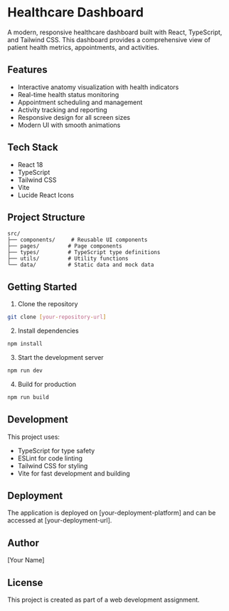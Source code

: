# Healthcare Dashboard

A modern, responsive healthcare dashboard built with React, TypeScript, and Tailwind CSS. This dashboard provides a comprehensive view of patient health metrics, appointments, and activities.

## Features

- Interactive anatomy visualization with health indicators
- Real-time health status monitoring
- Appointment scheduling and management
- Activity tracking and reporting
- Responsive design for all screen sizes
- Modern UI with smooth animations

## Tech Stack

- React 18
- TypeScript
- Tailwind CSS
- Vite
- Lucide React Icons

## Project Structure

```
src/
├── components/     # Reusable UI components
├── pages/         # Page components
├── types/         # TypeScript type definitions
├── utils/         # Utility functions
└── data/          # Static data and mock data
```

## Getting Started

1. Clone the repository
```bash
git clone [your-repository-url]
```

2. Install dependencies
```bash
npm install
```

3. Start the development server
```bash
npm run dev
```

4. Build for production
```bash
npm run build
```

## Development

This project uses:
- TypeScript for type safety
- ESLint for code linting
- Tailwind CSS for styling
- Vite for fast development and building

## Deployment

The application is deployed on [your-deployment-platform] and can be accessed at [your-deployment-url].

## Author

[Your Name]

## License

This project is created as part of a web development assignment. 